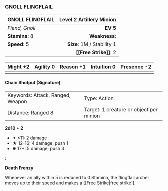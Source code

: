 ### GNOLL FLINGFLAIL

| GNOLL FLINGFLAIL | **Level 2 Artillery Minion** |
| :--------------- | ---------------------------: |
| *Fiend, Gnoll*   |                     **EV 5** |
| **Stamina**: 8   |                **Weakness**: |
| **Speed**: 5     |   **Size**: 1M / Stability 1 |
|                  |       **[[Free Strike]]**: 2 |

| **Might** +2 | **Agility** 0 | **Reason** +1 | **Intuition** 0 | **Presence** -2 |
| ------------ | ------------- | ------------- | --------------- | --------------- |
|              |               |               |                 |                 |

#### Chain Shotput (Signature)

|                                  |                                         |
| :------------------------------- | :-------------------------------------- |
| Keywords: Attack, Ranged, Weapon | Type: Action                            |
| Distance: Ranged 8               | Target: 1 creature or object per minion |

**2d10 + 2**

- ✦ ≤11: 2 damage
- ★ 12-16: 4 damage; push 1
- ✸ 17+: 5 damage; push 3

**:**

**Death Frenzy**

Whenever an ally within 5 is reduced to 0 Stamina, the flingflail archer moves up to their speed and makes a [[Free Strike|free strike]].

